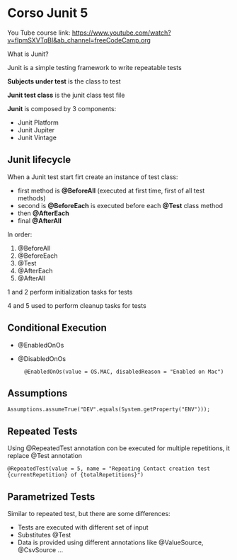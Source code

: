 # Corso Junit 5

You Tube course link: https://www.youtube.com/watch?v=flpmSXVTqBI&ab_channel=freeCodeCamp.org

What is Junit? 

Junit is a simple testing framework to write repeatable tests

**Subjects under test** is the class to test

**Junit test class** is the junit class test file

**Junit** is composed by 3 components:

- Junit Platform
- Junit Jupiter
- Junit Vintage

## Junit lifecycle

When a Junit test start firt create an instance of test class:

- first method is **@BeforeAll** (executed at first time, first of all test methods)
- second is **@BeforeEach** is executed before each **@Test** class method
- then **@AfterEach**
- final **@AfterAll**

In order:
1) @BeforeAll
2) @BeforeEach
3) @Test
4) @AfterEach
5) @AfterAll

1 and 2 perform initialization tasks for tests

4 and 5 used to perform cleanup tasks for tests

## Conditional Execution

- @EnabledOnOs
- @DisabledOnOs

        @EnabledOnOs(value = OS.MAC, disabledReason = "Enabled on Mac")

## Assumptions

    Assumptions.assumeTrue("DEV".equals(System.getProperty("ENV")));

## Repeated Tests

Using @RepeatedTest annotation con be executed for multiple repetitions, it replace
@Test annotation

    @RepeatedTest(value = 5, name = "Repeating Contact creation test {currentRepetition} of {totalRepetitions}")

## Parametrized Tests

Similar to repeated test, but there are some differences:
- Tests are executed with different set of input
- Substitutes @Test
- Data is provided using different annotations like @ValueSource, @CsvSource ...

